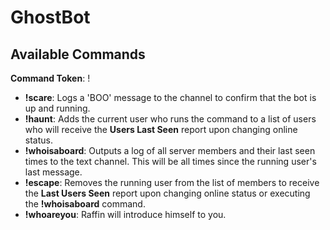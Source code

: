 # GhostBot
## Available Commands
**Command Token**: !
- **!scare**: Logs a 'BOO' message to the channel to confirm that the bot is up and running.
- **!haunt**: Adds the current user who runs the command to a list of users who will receive the **Users Last Seen** report upon changing online status.
- **!whoisaboard**: Outputs a log of all server members and their last seen times to the text channel. This will be all times since the running user's last message.
- **!escape**: Removes the running user from the list of members to receive the **Last Users Seen** report upon changing online status or executing the **!whoisaboard** command.
- **!whoareyou**: Raffin will introduce himself to you.